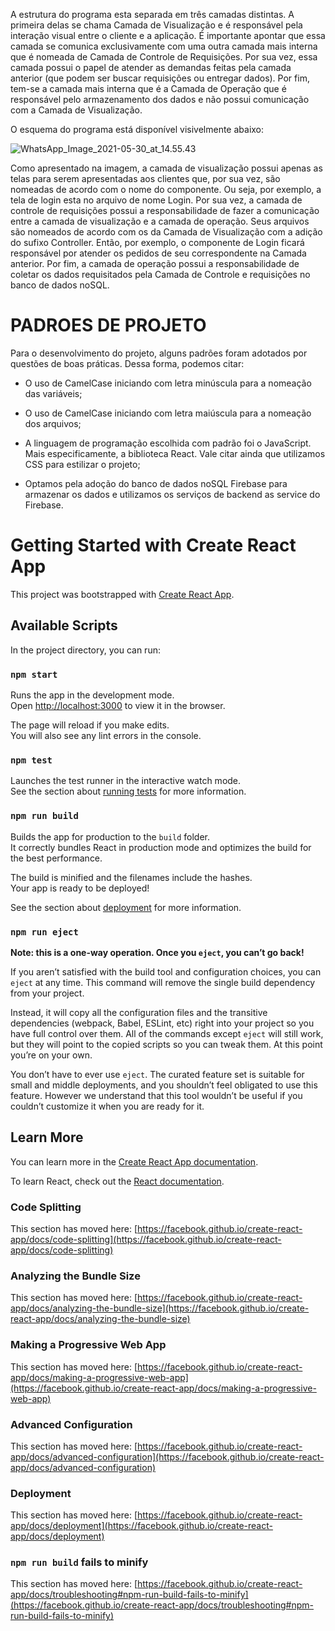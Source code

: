 A estrutura do programa esta separada em três camadas distintas. A primeira delas se chama Camada de Visualização e é responsável pela interação visual entre o cliente e a aplicação. É importante apontar que essa camada se comunica exclusivamente com uma outra camada mais interna que é nomeada de Camada de Controle de Requisições. Por sua vez, essa camada possui o papel de atender as demandas feitas pela camada anterior (que podem ser buscar requisições ou entregar dados). Por fim, tem-se a camada mais interna que é a Camada de Operação que é responsável pelo armazenamento dos dados e não possui comunicação com a Camada de Visualização.

O esquema do programa está disponível visivelmente abaixo:

![WhatsApp_Image_2021-05-30_at_14.55.43](/uploads/43fa244137d75bc46122ba8270a2b9d2/WhatsApp_Image_2021-05-30_at_14.55.43.jpeg)

Como apresentado na imagem, a camada de visualização possui apenas as telas para serem apresentadas aos clientes que, por sua vez, são nomeadas de acordo com o nome do componente. Ou seja, por exemplo, a tela de login esta no arquivo de nome Login.
Por sua vez, a camada de controle de requisições possui a responsabilidade de fazer a comunicação entre a camada de visualização e a camada de operação. Seus arquivos são nomeados de acordo com os da Camada de Visualização com a adição do sufixo Controller. Então, por exemplo, o componente de Login ficará responsável por atender os pedidos de seu correspondente na Camada anterior.
Por fim, a camada de operação possui a responsabilidade de coletar os dados requisitados pela Camada de Controle e requisições no banco de dados noSQL.

# PADROES DE PROJETO

Para o desenvolvimento do projeto, alguns padrões foram adotados por questões de boas práticas. Dessa forma, podemos citar:

- O uso de CamelCase iniciando com letra minúscula para a nomeação das variáveis;

- O uso de CamelCase iniciando com letra maiúscula para a nomeação dos arquivos;

- A linguagem de programação escolhida com padrão foi o JavaScript. Mais especificamente, a biblioteca React. Vale citar ainda que utilizamos CSS para estilizar o projeto;

- Optamos pela adoção do banco de dados noSQL Firebase para armazenar os dados e utilizamos os serviços de backend as service do Firebase.

# Getting Started with Create React App

This project was bootstrapped with [Create React App](https://github.com/facebook/create-react-app).

## Available Scripts

In the project directory, you can run:

### `npm start`

Runs the app in the development mode.\
Open [http://localhost:3000](http://localhost:3000) to view it in the browser.

The page will reload if you make edits.\
You will also see any lint errors in the console.

### `npm test`

Launches the test runner in the interactive watch mode.\
See the section about [running tests](https://facebook.github.io/create-react-app/docs/running-tests) for more information.

### `npm run build`

Builds the app for production to the `build` folder.\
It correctly bundles React in production mode and optimizes the build for the best performance.

The build is minified and the filenames include the hashes.\
Your app is ready to be deployed!

See the section about [deployment](https://facebook.github.io/create-react-app/docs/deployment) for more information.

### `npm run eject`

**Note: this is a one-way operation. Once you `eject`, you can’t go back!**

If you aren’t satisfied with the build tool and configuration choices, you can `eject` at any time. This command will remove the single build dependency from your project.

Instead, it will copy all the configuration files and the transitive dependencies (webpack, Babel, ESLint, etc) right into your project so you have full control over them. All of the commands except `eject` will still work, but they will point to the copied scripts so you can tweak them. At this point you’re on your own.

You don’t have to ever use `eject`. The curated feature set is suitable for small and middle deployments, and you shouldn’t feel obligated to use this feature. However we understand that this tool wouldn’t be useful if you couldn’t customize it when you are ready for it.

## Learn More

You can learn more in the [Create React App documentation](https://facebook.github.io/create-react-app/docs/getting-started).

To learn React, check out the [React documentation](https://reactjs.org/).

### Code Splitting

This section has moved here: [https://facebook.github.io/create-react-app/docs/code-splitting](https://facebook.github.io/create-react-app/docs/code-splitting)

### Analyzing the Bundle Size

This section has moved here: [https://facebook.github.io/create-react-app/docs/analyzing-the-bundle-size](https://facebook.github.io/create-react-app/docs/analyzing-the-bundle-size)

### Making a Progressive Web App

This section has moved here: [https://facebook.github.io/create-react-app/docs/making-a-progressive-web-app](https://facebook.github.io/create-react-app/docs/making-a-progressive-web-app)

### Advanced Configuration

This section has moved here: [https://facebook.github.io/create-react-app/docs/advanced-configuration](https://facebook.github.io/create-react-app/docs/advanced-configuration)

### Deployment

This section has moved here: [https://facebook.github.io/create-react-app/docs/deployment](https://facebook.github.io/create-react-app/docs/deployment)

### `npm run build` fails to minify

This section has moved here: [https://facebook.github.io/create-react-app/docs/troubleshooting#npm-run-build-fails-to-minify](https://facebook.github.io/create-react-app/docs/troubleshooting#npm-run-build-fails-to-minify) 
